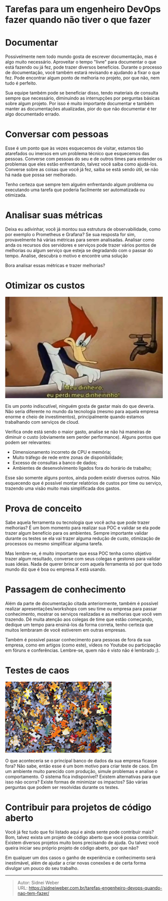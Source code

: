 # Tarefas para um engenheiro DevOps fazer quando não tiver o que fazer

<!--more-->


# Documentar

Possivelmente nem todo mundo gosta de escrever documentação, mas é algo muito necessário. Aproveitar o tempo "livre" para documentar o que está fazendo ou já fez, pode trazer diversos benefícios. Durante o processo de documentação, você também estará revisando e ajudando a fixar o que fez. Pode encontrar algum ponto de melhoria no projeto, por que não, nem tudo é perfeito.

Sua equipe também pode se beneficiar disso, tendo materiais de consulta sempre que necessário, diminuindo as interrupções por perguntas básicas sobre algum projeto. Por isso é muito importante documentar e também manter as documentações atualizadas, pior do que não documentar é ter algo documentado errado.

# Conversar com pessoas

Esse é um ponto que às vezes esquecemos de visitar, estamos tão atarefados ou imersos em um problema técnico que esquecemos das pessoas. Converse com pessoas do seu e de outros times para entender os problemas que eles estão enfrentando, talvez você saiba como ajudá-los. Converse sobre as coisas que você já fez, saiba se está sendo útil, se não há nada que possa ser melhorado.

Tenho certeza que sempre tem alguém enfrentando algum problema ou executando uma tarefa que poderia facilmente ser automatizada ou otimizada.

# Analisar suas métricas

Deixa eu adivinhar, você já montou sua estrutura de observabilidade, como por exemplo o Prometheus e Grafana? Se sua resposta for sim, provavelmente há várias métricas para serem analisadas. Analisar como anda os recursos dos servidores e serviços pode trazer vários pontos de melhorias ou algum serviço que esteja se degradando com o passar do tempo. Analise, descubra o motivo e encontre uma solução

Bora analisar essas métricas e trazer melhorias?

# Otimizar os custos

![Não gaste seu dinheiro à toa](pica-pau.png "Money")

Eis um ponto indiscutível, ninguém gosta de gastar mais do que deveria. Não seria diferente no mundo da tecnologia (mesmo para aquela empresa enorme e cheio de investimentos), principalmente quando estamos trabalhando com serviços de cloud.

Verifica onde está sendo o maior gasto, analise se não há maneiras de diminuir o custo (obviamente sem perder performance). Alguns pontos que podem ser relevantes:

* Dimensionamento incorreto de CPU e memória;
* Muito tráfego de rede entre zonas de disponibilidade;
* Excesso de consultas a banco de dados;
* Ambientes de desenvolvimento ligados fora do horário de trabalho;

Esse são somente alguns pontos, ainda podem existir diversos outros. Não esquecendo que é possível montar relatórios de custos por time ou serviço, trazendo uma visão muito mais simplificada dos gastos.

# Prova de conceito

Sabe aquela ferramenta ou tecnologia que você acha que pode trazer melhorias? É um bom momento para realizar sua POC e validar se ela pode trazer algum benefício para os ambientes. Sempre importante validar durante os testes se ela vai trazer alguma redução de custo, otimização de processos ou mesmo simplificar alguma tarefa.

Mas lembre-se, é muito importante que essa POC tenha como objetivo trazer algum resultado, converse com seus colegas e gestores para validar suas ideias. Nada de querer brincar com aquela ferramenta só por que todo mundo diz que é boa ou empresa X está usando.

# Passagem de conhecimento

Além da parte de documentação citada anteriormente, também é possível realizar apresentações/workshops com seu time ou empresa para passar conhecimento, mostrar os serviços realizadas e as melhorias que você vem trazendo. Dê muita atenção aos colegas de time que estão começando, dedique um tempo para ensiná-los da forma correta, tenho certeza que muitos lembraram de você estiverem em outras empresas.

Também é possível passar conhecimento para pessoas de fora da sua empresa, como em artigos (como este), vídeos no Youtube ou participação em fóruns e conferências. Lembre-se, quem não é visto não é lembrado ;). 

# Testes de caos

![Não fique perdido](chaos.jpg "Chaos")

O que aconteceria se o principal banco de dados da sua empresa ficasse fora? Não sabe, então esse é um bom motivo para criar teste de caos. Em um ambiente muito parecido com produção, simule problemas e analise o comportamento. O sistema fica indisponível? Existem alternativas para que isso não ocorra? Existe formas de minimizar os impactos? São várias perguntas que podem ser resolvidas durante os testes.

# Contribuir para projetos de código aberto

Você já fez tudo que foi listado aqui e ainda sente pode contribuir mais? Bom, talvez exista um projeto de código aberto que você possa contribuir. Existem diversos projetos muito bons precisando de ajuda. Ou talvez você queira iniciar seu próprio projeto de código aberto, por que não?

Em qualquer um dos casos o ganho de experiência e conhecimento será inestimável, além de ajudar a criar novas conexões e de certa forma divulgar um pouco do seu trabalho.

---

> Autor: Sidnei Weber  
> URL: https://sidneiweber.com.br/tarefas-engenheiro-devops-quando-nao-tem-fazer/  

